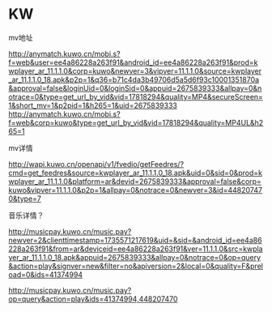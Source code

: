 # KW

mv地址

http://anymatch.kuwo.cn/mobi.s?f=web&user=ee4a86228a263f91&android_id=ee4a86228a263f91&prod=kwplayer_ar_11.1.1.0&corp=kuwo&newver=3&vipver=11.1.1.0&source=kwplayer_ar_11.1.1.0_18.apk&p2p=1&q36=b71c4da3b49706d5a5d6f93c10001351870a&approval=false&loginUid=0&loginSid=0&appuid=2675839333&allpay=0&notrace=0&type=get_url_by_vid&vid=17818294&quality=MP4&secureScreen=1&short_mv=1&p2pid=1&h265=1&uid=2675839333
http://anymatch.kuwo.cn/mobi.s?f=web&corp=kuwo&type=get_url_by_vid&vid=17818294&quality=MP4UL&h265=1

mv详情

http://wapi.kuwo.cn/openapi/v1/fvedio/getFeedres/?cmd=get_feedres&source=kwplayer_ar_11.1.1.0_18.apk&uid=0&sid=0&prod=kwplayer_ar_11.1.1.0&platform=ar&devid=2675839333&approval=false&corp=kuwo&vipver=11.1.1.0&p2p=1&allpay=0&notrace=0&newver=3&id=448207470&type=7

音乐详情？

http://musicpay.kuwo.cn/music.pay?newver=2&clienttimestamp=1735571217619&uid=&sid=&android_id=ee4a86228a263f91&from=ar&deviceid=ee4a86228a263f91&ver=11.1.1.0&src=kwplayer_ar_11.1.1.0_18.apk&appuid=2675839333&allpay=0&notrace=0&op=query&action=play&signver=new&filter=no&apiversion=2&local=0&quality=F&preload=0&ids=41374994

http://musicpay.kuwo.cn/music.pay?op=query&action=play&ids=41374994,448207470